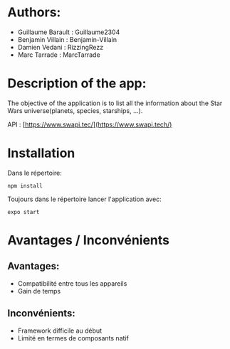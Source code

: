 # Authors:
- Guillaume Barault : Guillaume2304
- Benjamin Villain : Benjamin-Villain
- Damien Vedani : RizzingRezz
- Marc Tarrade : MarcTarrade

# Description of the app:
The objective of the application is to list all the information about the Star Wars universe(planets, species, starships, ...).

API : [https://www.swapi.tec/](https://www.swapi.tech/)

# Installation

Dans le répertoire:

`npm install`

Toujours dans le répertoire lancer l'application avec:

`expo start`

# Avantages / Inconvénients

## Avantages:
- Compatibilité entre tous les appareils
- Gain de temps 

## Inconvénients:
- Framework difficile au début
- Limité en termes de composants natif
